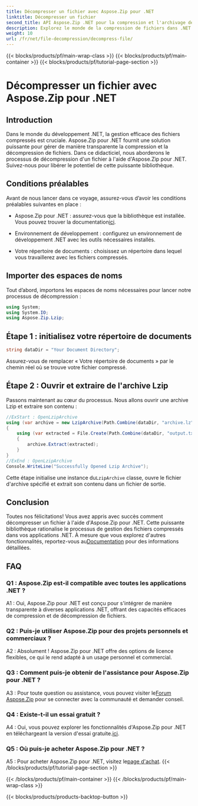 ```yaml
---
title: Décompresser un fichier avec Aspose.Zip pour .NET
linktitle: Décompresser un fichier
second_title: API Aspose.Zip .NET pour la compression et l'archivage de fichiers
description: Explorez le monde de la compression de fichiers dans .NET avec Aspose.Zip. Apprenez l'art de décompresser des fichiers sans effort.
weight: 10
url: /fr/net/file-decompression/decompress-file/
---
```


{{< blocks/products/pf/main-wrap-class >}}
{{< blocks/products/pf/main-container >}}
{{< blocks/products/pf/tutorial-page-section >}}

# Décompresser un fichier avec Aspose.Zip pour .NET

## Introduction

Dans le monde du développement .NET, la gestion efficace des fichiers compressés est cruciale. Aspose.Zip pour .NET fournit une solution puissante pour gérer de manière transparente la compression et la décompression de fichiers. Dans ce didacticiel, nous aborderons le processus de décompression d'un fichier à l'aide d'Aspose.Zip pour .NET. Suivez-nous pour libérer le potentiel de cette puissante bibliothèque.

## Conditions préalables

Avant de nous lancer dans ce voyage, assurez-vous d’avoir les conditions préalables suivantes en place :

-  Aspose.Zip pour .NET : assurez-vous que la bibliothèque est installée. Vous pouvez trouver la documentation[ici](https://reference.aspose.com/zip/net/).

- Environnement de développement : configurez un environnement de développement .NET avec les outils nécessaires installés.

- Votre répertoire de documents : choisissez un répertoire dans lequel vous travaillerez avec les fichiers compressés.

## Importer des espaces de noms

Tout d’abord, importons les espaces de noms nécessaires pour lancer notre processus de décompression :

```csharp
using System;
using System.IO;
using Aspose.Zip.Lzip;
```

## Étape 1 : initialisez votre répertoire de documents

```csharp
string dataDir = "Your Document Directory";
```

Assurez-vous de remplacer « Votre répertoire de documents » par le chemin réel où se trouve votre fichier compressé.

## Étape 2 : Ouvrir et extraire de l'archive Lzip

Passons maintenant au cœur du processus. Nous allons ouvrir une archive Lzip et extraire son contenu :

```csharp
//ExStart : OpenLzipArchive
using (var archive = new LzipArchive(Path.Combine(dataDir, "archive.lz")))
{
    using (var extracted = File.Create(Path.Combine(dataDir, "output.txt")))
    {
        archive.Extract(extracted);
    }
}
//ExEnd : OpenLzipArchive
Console.WriteLine("Successfully Opened Lzip Archive");
```

 Cette étape initialise une instance du`LzipArchive` classe, ouvre le fichier d'archive spécifié et extrait son contenu dans un fichier de sortie.

## Conclusion

 Toutes nos félicitations! Vous avez appris avec succès comment décompresser un fichier à l'aide d'Aspose.Zip pour .NET. Cette puissante bibliothèque rationalise le processus de gestion des fichiers compressés dans vos applications .NET. À mesure que vous explorez d'autres fonctionnalités, reportez-vous au[Documentation](https://reference.aspose.com/zip/net/) pour des informations détaillées.

## FAQ

### Q1 : Aspose.Zip est-il compatible avec toutes les applications .NET ?

A1 : Oui, Aspose.Zip pour .NET est conçu pour s'intégrer de manière transparente à diverses applications .NET, offrant des capacités efficaces de compression et de décompression de fichiers.

### Q2 : Puis-je utiliser Aspose.Zip pour des projets personnels et commerciaux ?

A2 : Absolument ! Aspose.Zip pour .NET offre des options de licence flexibles, ce qui le rend adapté à un usage personnel et commercial.

### Q3 : Comment puis-je obtenir de l'assistance pour Aspose.Zip pour .NET ?

A3 : Pour toute question ou assistance, vous pouvez visiter le[Forum Aspose.Zip](https://forum.aspose.com/c/zip/37) pour se connecter avec la communauté et demander conseil.

### Q4 : Existe-t-il un essai gratuit ?

 A4 : Oui, vous pouvez explorer les fonctionnalités d'Aspose.Zip pour .NET en téléchargeant la version d'essai gratuite.[ici](https://releases.aspose.com/).

### Q5 : Où puis-je acheter Aspose.Zip pour .NET ?

 A5 : Pour acheter Aspose.Zip pour .NET, visitez le[page d'achat](https://purchase.aspose.com/buy).
{{< /blocks/products/pf/tutorial-page-section >}}

{{< /blocks/products/pf/main-container >}}
{{< /blocks/products/pf/main-wrap-class >}}

{{< blocks/products/products-backtop-button >}}
